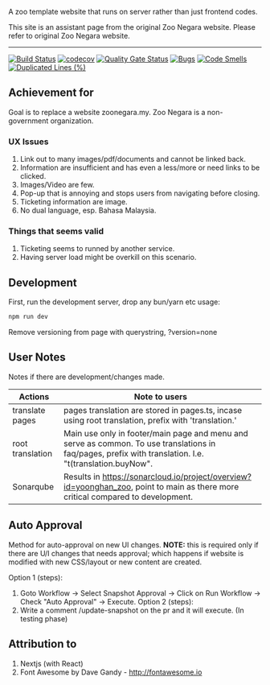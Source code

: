 A zoo template website that runs on server rather than just frontend codes.

This site is an assistant page from the original Zoo Negara website. Please refer to original Zoo Negara website.

---

[![Build Status][build-badge]][build]
[![codecov](https://codecov.io/gh/yoonghan/zoo/graph/badge.svg?token=0SGU5RSG0Q)](https://codecov.io/gh/yoonghan/zoo)
[![Quality Gate Status](https://sonarcloud.io/api/project_badges/measure?project=yoonghan_zoo&metric=alert_status)](https://sonarcloud.io/summary/new_code?id=yoonghan_zoo)
[![Bugs](https://sonarcloud.io/api/project_badges/measure?project=yoonghan_zoo&metric=bugs)](https://sonarcloud.io/summary/new_code?id=yoonghan_zoo)
[![Code Smells](https://sonarcloud.io/api/project_badges/measure?project=yoonghan_zoo&metric=code_smells)](https://sonarcloud.io/summary/new_code?id=yoonghan_zoo)
[![Duplicated Lines (%)](https://sonarcloud.io/api/project_badges/measure?project=yoonghan_zoo&metric=duplicated_lines_density)](https://sonarcloud.io/summary/new_code?id=yoonghan_zoo)

## Achievement for

Goal is to replace a website zoonegara.my. Zoo Negara is a non-government organization.

### UX Issues

1. Link out to many images/pdf/documents and cannot be linked back.
2. Information are insufficient and has even a less/more or need links to be clicked.
3. Images/Video are few.
4. Pop-up that is annoying and stops users from navigating before closing.
5. Ticketing information are image.
6. No dual language, esp. Bahasa Malaysia.

### Things that seems valid

1. Ticketing seems to runned by another service.
2. Having server load might be overkill on this scenario.

## Development

First, run the development server, drop any bun/yarn etc usage:

```bash
npm run dev
```

Remove versioning from page with querystring, ?version=none

## User Notes

Notes if there are development/changes made. 

| Actions | Note to users |
| --- | --- |
| translate pages | pages translation are stored in pages.ts, incase using root translation, prefix with 'translation.' |
| root translation | Main use only in footer/main page and menu and serve as common. To use translations in faq/pages, prefix with translation. I.e. "t(translation.buyNow". |
| Sonarqube | Results in https://sonarcloud.io/project/overview?id=yoonghan_zoo, point to main as there more critical compared to development. |

## Auto Approval

Method for auto-approval on new UI changes. **NOTE:** this is required only if there are U/I changes that needs approval; which happens if website is modified with new CSS/layout or new content are created.

Option 1 (steps):
1. Goto Workflow -> Select Snapshot Approval -> Click on Run Workflow -> Check "Auto Approval" -> Execute.
Option 2 (steps):
1. Write a comment /update-snapshot on the pr and it will execute. (In testing phase)

## Attribution to

1. Nextjs (with React)
2. Font Awesome by Dave Gandy - http://fontawesome.io

[build-badge]: https://img.shields.io/github/actions/workflow/status/yoonghan/zoo/master_merge.yml
[build]: https://github.com/yoonghan/zoo/actions?query=workflow%3A%22Deploy%20Next.js%20site%20to%20Pages%22
